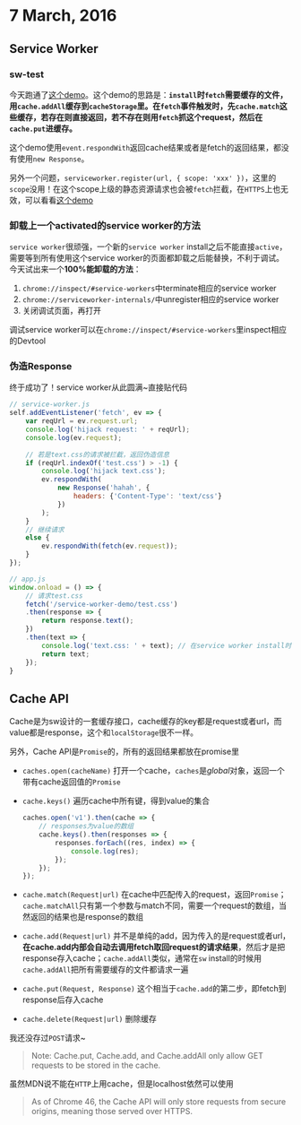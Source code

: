 # 7 March, 2016

## Service Worker

### sw-test

今天跑通了[这个demo](https://github.com/mdn/sw-test/)。这个demo的思路是：**`install`时`fetch`需要缓存的文件，用`cache.addAll`缓存到`cacheStorage`里。在`fetch`事件触发时，先`cache.match`这些缓存，若存在则直接返回，若不存在则用`fetch`抓这个request，然后在`cache.put`进缓存。**

这个demo使用`event.respondWith`返回cache结果或者是fetch的返回结果，都没有使用`new Response`。

另外一个问题，`serviceworker.register(url, { scope: 'xxx' })`，这里的`scope`没用！在这个scope上级的静态资源请求也会被`fetch`拦截，在`HTTPS`上也无效，可以看看[这个demo](https://ydss.github.io/service-worker-demo/)

### 卸载上一个activated的service worker的方法

`service worker`很顽强，一个新的`service worker` install之后不能直接`active`，需要等到所有使用这个service worker的页面都卸载之后能替换，不利于调试。今天试出来一个**100%能卸载的方法**：

1. `chrome://inspect/#service-workers`中terminate相应的service worker
2. `chrome://serviceworker-internals/`中unregister相应的service worker
3. 关闭调试页面，再打开

调试service worker可以在`chrome://inspect/#service-workers`里inspect相应的Devtool

### 伪造Response

终于成功了！service worker从此圆满~直接贴代码

```js
// service-worker.js
self.addEventListener('fetch', ev => {
    var reqUrl = ev.request.url;
    console.log('hijack request: ' + reqUrl);
    console.log(ev.request);
    
    // 若是text.css的请求被拦截，返回伪造信息
    if (reqUrl.indexOf('test.css') > -1) {
        console.log('hijack text.css');
        ev.respondWith(
            new Response('hahah', {
                headers: {'Content-Type': 'text/css'}
            })
        );
    }
    // 继续请求
    else {
        ev.respondWith(fetch(ev.request));
    }
});
```

```js
// app.js
window.onload = () => {
    // 请求test.css
    fetch('/service-worker-demo/test.css')
    .then(response => {
        return response.text();
    })
    .then(text => {
        console.log('text.css: ' + text); // 在service worker install时返回真实的文本，在sw active时返回hahah，即伪造的文本
        return text;
    });
}
```

## Cache API

Cache是为sw设计的一套缓存接口，cache缓存的key都是request或者url，而value都是response，这个和`localStorage`很不一样。

另外，Cache API是`Promise`的，所有的返回结果都放在promise里

- `caches.open(cacheName)` 打开一个cache，`caches`是*global*对象，返回一个带有cache返回值的`Promise`
- `cache.keys()` 遍历cache中所有键，得到value的集合

	```js
	caches.open('v1').then(cache => {
	    // responses为value的数组
	    cache.keys().then(responses => {
	        responses.forEach((res, index) => {
	            console.log(res);
	        });
	    });
	});
	```
- `cache.match(Request|url)` 在cache中匹配传入的request，返回`Promise`；`cache.matchAll`只有第一个参数与match不同，需要一个request的数组，当然返回的结果也是response的数组
- `cache.add(Request|url)` 并不是单纯的add，因为传入的是request或者url，**在cache.add内部会自动去调用fetch取回request的请求结果**，然后才是把response存入cache；`cache.addAll`类似，通常在`sw` install的时候用`cache.addAll`把所有需要缓存的文件都请求一遍
- `cache.put(Request, Response)` 这个相当于`cache.add`的第二步，即fetch到response后存入cache
- `cache.delete(Request|url)` 删除缓存

我还没存过`POST`请求~

> Note: Cache.put, Cache.add, and Cache.addAll only allow GET requests to be stored in the cache.

虽然MDN说不能在`HTTP`上用cache，但是localhost依然可以使用

> As of Chrome 46, the Cache API will only store requests from secure origins, meaning those served over HTTPS.
